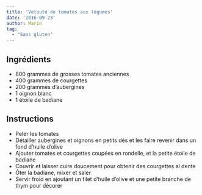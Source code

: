 ```yaml
---
title: 'Velouté de tomates aux légumes'
date: '2016-09-23'
author: Marin
tag: 
  - "Sans gluten"
---
```

## Ingrédients
- 800 grammes de grosses tomates anciennes
- 400 grammes de courgettes
- 200 grammes d’aubergines
- 1 oignon blanc
- 1 étoile de badiane

## Instructions
- Peler les tomates
- Détailler aubergines et oignons en petits dés et les faire revenir dans un fond d’huile d’olive
- Ajouter tomates et courgettes coupées en rondelle, et la petite étoile de badiane
- Couvrir et laisser cuire doucement pour obtenir des courgettes al dente
- Ôter la badiane, mixer et saler
- Servir froid en ajoutant un filet d’huile d’olive et une petite branche de thym pour décorer

